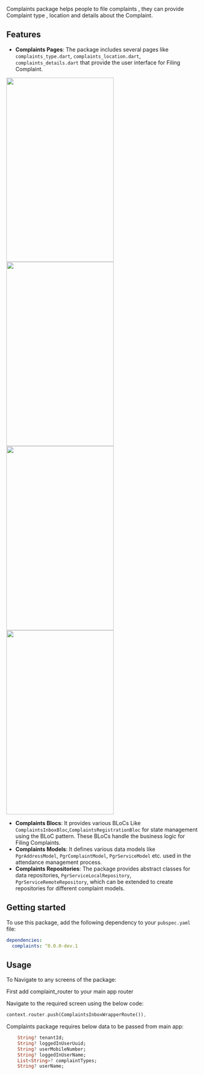 Complaints package helps people to file complaints , they can provide Complaint type , location and details about the Complaint.

## Features

- **Complaints Pages**: The package includes several pages like `complaints_type.dart`, `complaints_location.dart`, `complaints_details.dart` that provide the user interface for Filing Complaint.

<img src="https://github.com/egovernments/health-campaign-field-worker-app/blob/f9f84469dc18c2a7d9c62ad8726181fc8ea70080/packages/complaints/assets/Images/Complaints_Inbox.png" width="280" height="480">
<img src="https://github.com/egovernments/health-campaign-field-worker-app/blob/f9f84469dc18c2a7d9c62ad8726181fc8ea70080/packages/complaints/assets/Images/Complaints_type.png" width="280" height="480">
<img src="https://github.com/egovernments/health-campaign-field-worker-app/blob/f9f84469dc18c2a7d9c62ad8726181fc8ea70080/packages/complaints/assets/Images/Location_details.png" width="280" height="480">
<img src="https://github.com/egovernments/health-campaign-field-worker-app/blob/f9f84469dc18c2a7d9c62ad8726181fc8ea70080/packages/complaints/assets/Images/Complaint_details.png" width="280" height="480">


- **Complaints Blocs**: It provides various BLoCs Like `ComplaintsInboxBloc`,`ComplaintsRegistrationBloc` for state management using the BLoC pattern. These BLoCs handle the business logic for Filing Complaints.
- **Complaints Models**: It defines various data models like `PgrAddressModel`, `PgrComplaintModel`, `PgrServiceModel` etc. used in the attendance management process.
- **Complaints Repositories**: The package provides abstract classes for data repositories, `PgrServiceLocalRepository`, `PgrServiceRemoteRepository`, which can be extended to create repositories for different complaint models.


## Getting started

To use this package, add the following dependency to your `pubspec.yaml` file:

```yaml
dependencies:
  complaints: ^0.0.0-dev.1
```

## Usage


To Navigate to any screens of the package:

First add complaint_router to your main app router

Navigate to the required screen using the below code:

```dart
context.router.push(ComplaintsInboxWrapperRoute()),
```

Complaints package requires below data to be passed from main app:

```dart
    String? tenantId;
    String? loggedInUserUuid;
    String? userMobileNumber;
    String? loggedInUserName;
    List<String>? complaintTypes;
    String? userName;
```

